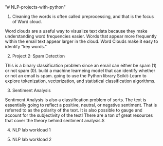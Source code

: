 "# NLP-projects-with-python" 

1. Cleaning the words is often called preprocessing, and that is the focus of Word cloud.

Word clouds are a useful way to visualize text data because they make understanding word frequencies easier. Words that appear more frequently within the email text appear larger in the cloud. Word Clouds make it easy to identify “key words.”

2. Project 2: Spam Detection

This is a binary classification problem since an email can either be spam (1) or not spam (0). build a machine learneing model that can identify whether or not an email is spam. going to use the Python library Scikit-Learn to explore tokenization, vectorization, and statistical classification algorithms. 

3. Sentiment Analysis 

Sentiment Analysis is also a classification problem of sorts. The text is essentially going to reflect a positive, neutral, or negative sentiment. That is referred to as the polarity of the text. It is also possible to gauge and account for the subjectivity of the text! There are a ton of great resources that cover the theory behind sentiment analysis.S

4. NLP lab workload 1

5. NLP lab workload 2
